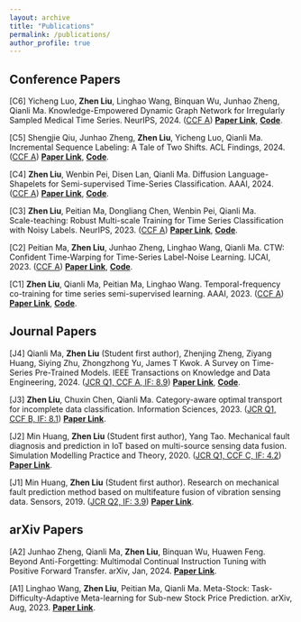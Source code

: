 ```yaml
---
layout: archive
title: "Publications"
permalink: /publications/
author_profile: true
---
```


## Conference Papers
[C6] Yicheng Luo, **Zhen Liu**, Linghao Wang, Binquan Wu, Junhao Zheng, Qianli Ma. 
Knowledge-Empowered Dynamic Graph Network for Irregularly Sampled Medical Time Series. NeurIPS, 2024.
(<u>CCF A</u>)
[**Paper Link**]([https://arxiv.org/abs/2402.10447](https://openreview.net/forum?id=9hCn01VAdC)), 
[**Code**](https://github.com/qianlima-lab/KEDGN).

[C5] Shengjie Qiu, Junhao Zheng, **Zhen Liu**, Yicheng Luo, Qianli Ma. 
Incremental Sequence Labeling: A Tale of Two Shifts. ACL Findings, 2024.
(<u>CCF A</u>)
[**Paper Link**](https://arxiv.org/abs/2402.10447), 
[**Code**](https://github.com/zzz47zzz/codebase-for-incremental-learning-with-llm).

[C4] **Zhen Liu**, Wenbin Pei, Disen Lan,  Qianli Ma. 
Diffusion Language-Shapelets for Semi-supervised Time-Series Classification. AAAI, 2024.
(<u>CCF A</u>)
[**Paper Link**](https://ojs.aaai.org/index.php/AAAI/article/view/29317), 
[**Code**](https://github.com/ZLiu21/DiffShape).

[C3] **Zhen Liu**, Peitian Ma, Dongliang Chen, Wenbin Pei, Qianli Ma. 	
Scale-teaching: Robust Multi-scale Training for Time Series Classification with Noisy Labels. NeurIPS, 2023.
(<u>CCF A</u>)
[**Paper Link**](https://openreview.net/pdf?id=9D0fELXbrg), 
[**Code**](https://github.com/ZLiu21/Scale-teaching).

[C2] Peitian Ma, **Zhen Liu**, Junhao Zheng, Linghao Wang, Qianli Ma.
CTW: Confident Time-Warping for Time-Series Label-Noise Learning. IJCAI, 2023.
(<u>CCF A</u>)
[**Paper Link**](https://www.ijcai.org/proceedings/2023/0450.pdf), 
[**Code**](https://github.com/qianlima-lab/CTW).

[C1] **Zhen Liu**, Qianli Ma, Peitian Ma, Linghao Wang.
Temporal-frequency co-training for time series semi-supervised learning. AAAI, 2023.
(<u>CCF A</u>)
[**Paper Link**](https://www.ijcai.org/proceedings/2023/0450.pdf), 
[**Code**](https://github.com/qianlima-lab/CTW).

## Journal Papers
[J4] Qianli Ma, **Zhen Liu** (Student first author), Zhenjing Zheng, Ziyang Huang, Siying Zhu, Zhongzhong Yu, James T Kwok.
A Survey on Time-Series Pre-Trained Models.
IEEE Transactions on Knowledge and Data Engineering, 2024. (<u>JCR Q1, CCF A, IF: 8.9</u>)
[**Paper Link**](https://arxiv.org/pdf/2305.10716v2), 
[**Code**](https://github.com/qianlima-lab/time-series-ptms).

[J3] **Zhen Liu**, Chuxin Chen, Qianli Ma.
Category-aware optimal transport for incomplete data classification. Information Sciences, 2023.
(<u>JCR Q1, CCF B, IF: 8.1</u>)
[**Paper Link**](https://www.sciencedirect.com/science/article/pii/S0020025523004310).

[J2] Min Huang, **Zhen Liu** (Student first author), Yang Tao.
Mechanical fault diagnosis and prediction in IoT based on multi-source sensing data fusion.
Simulation Modelling Practice and Theory, 2020.
(<u>JCR Q1, CCF C, IF: 4.2</u>)
[**Paper Link**](https://www.sciencedirect.com/science/article/pii/S1569190X19301145).

[J1] Min Huang, **Zhen Liu** (Student first author).
Research on mechanical fault prediction method based on multifeature fusion of vibration sensing data.
Sensors, 2019.
(<u>JCR Q2, IF: 3.9</u>)
[**Paper Link**](https://www.mdpi.com/1424-8220/20/1/6).


## arXiv Papers
[A2] Junhao Zheng, Qianli Ma, **Zhen Liu**, Binquan Wu, Huawen Feng.
Beyond Anti-Forgetting: Multimodal Continual Instruction Tuning with Positive Forward Transfer.
arXiv, Jan, 2024.
[**Paper Link**](https://arxiv.org/abs/2401.09181).

[A1] Linghao Wang, **Zhen Liu**, Peitian Ma, Qianli Ma.
Meta-Stock: Task-Difficulty-Adaptive Meta-learning for Sub-new Stock Price Prediction.
arXiv, Aug, 2023.
[**Paper Link**](https://arxiv.org/abs/2308.11117).


<!-- 
{% if author.googlescholar %}
  You can also find my articles on <u><a href="{{author.googlescholar}}">my Google Scholar profile</a>.</u>
{% endif %}

{% include base_path %}

{% for post in site.publications reversed %}
  {% include archive-single.html %}
{% endfor %}
-->
